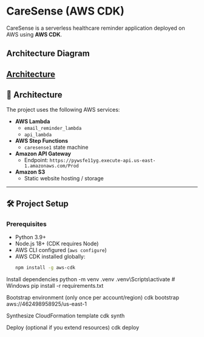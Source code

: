 # CareSense (AWS CDK)

CareSense is a serverless healthcare reminder application deployed on AWS using **AWS CDK**.  


## Architecture Diagram
[Architecture](architecture.png)
---

## 🚀 Architecture
The project uses the following AWS services:
- **AWS Lambda**
  - `email_reminder_lambda`
  - `api_lambda`
- **AWS Step Functions**
  - `caresense1` state machine
- **Amazon API Gateway**
  - Endpoint: `https://pywsfe11yg.execute-api.us-east-1.amazonaws.com/Prod`
- **Amazon S3**
  - Static website hosting / storage

---

## 🛠 Project Setup

### Prerequisites
- Python 3.9+
- Node.js 18+ (CDK requires Node)
- AWS CLI configured (`aws configure`)
- AWS CDK installed globally:
  ```bash
  npm install -g aws-cdk
Install dependencies
python -m venv .venv
.venv\Scripts\activate   # Windows
pip install -r requirements.txt

Bootstrap environment (only once per account/region)
cdk bootstrap aws://462498958925/us-east-1

Synthesize CloudFormation template
cdk synth

Deploy (optional if you extend resources)
cdk deploy
